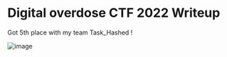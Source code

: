 # Digital overdose CTF 2022 Writeup

Got 5th place with my team Task_Hashed !

![image](https://user-images.githubusercontent.com/58823465/166168240-daf1d5a8-00e8-49fd-b1a7-1257f4277714.png)
